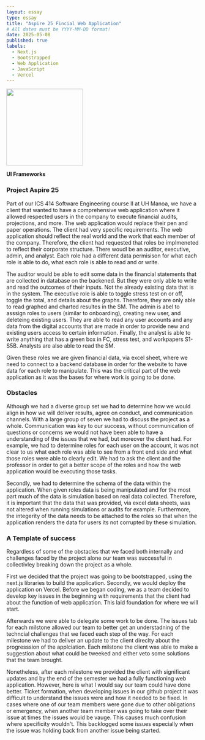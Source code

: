 ```yaml
---
layout: essay
type: essay
title: "Aspire 25 Fincial Web Application"
# All dates must be YYYY-MM-DD format!
date: 2025-05-08
published: true
labels:
  - Next.js
  - Bootstrapped
  - Web Application
  - JavaScript
  - Vercel
---
```


<img width="200px" class="" src="">

**UI Frameworks**

<h3> Project Aspire 25 </h3>

Part of our ICS 414 Software Engineering course II at UH Manoa, we have a client that wanted to have a comprehensive web application where it allowed respected users in the company to execute financial audits, projections, and more. The web application would replace their pen and paper operations. The client had very specific requirements. The web application should reflect the real world and the work that each member of the company. Therefore, the client had requested that roles be implmeneted to reflect their corporate structure. There woudl be an auditor, executive, admin, and analyst. Each role had a different data permisison for what each role is able to do, what each role is able to read and or write.

The auditor would be able to edit some data in the financial statements that are collected in database on the backened. But they were only able to write and read the outcomes of their inputs. Not the already existing data that is in the system. The executive role is able to toggle stress test on or off, toggle the total, and details about the graphs. Therefore, they are only able to read graphed and charted resultes in the SM. The admin is abel to asssign roles to users (similar to onboarding), creating new user, and deleteing existing users. They are able to read any user accounts and any data from the digital accounts that are made in order to provide new and existing users access to certain information. Finally, the analyst is able to write anything that has a green box in FC, stress test, and workpapers S1-S5B. Analysts are also able to read the SM. 

Given these roles we are given financial data, via excel sheet, where we need to connect to a backend database in order for the website to have data for each role to manipulate. This was the critical part of the web application as it was the bases for where work is going to be done. 

<h3>Obstacles</h3>

Although we had a diverse group set we had to determine how we would align in how we will deliver results, agree on conduct, and communication channels. With a large group of seven we had to discuss the project as a whole. Communication was key to our success, without communication of questions or concerns we would not have been able to have a understanding of the issues that we had, but moreover the client had. For example, we had to determine roles for each user on the account, it was not clear to us what each role was able to see from a front end side and what those roles were able to clearly edit. We had to ask the client and the professor in order to get a better scope of the roles and how the web application would be executing those tasks. 

Secondly, we had to determine the schema of the data within the application. When given roles data is being manipulated and for the most part much of the data is simulation based on real data collected. Therefore, it is important that the data that was provided, via excel data sheets, was not altered when running simulations or audits for example. Furthermore, the integerity of the data needs to be attached to the roles so that when the application renders the data for users its not corrupted by these simulation.

<h3>A Template of success</h3>

Regardless of some of the obstacles that we faced both internally and challenges faced by the project alone our team was successful in collectivley breaking down the project as a whole. 

First we decided that the project was going to be bootstrapped, using the next.js libraries to build the application. Secondly, we would deploy the application on Vercel. Before we began coding, we as a team decided to develop key issues in the beginning with requirements that the client had about the function of web application. This laid foundation for where we will start. 

Afterwards we were able to delegate some work to be done. The issues tab for each milstone allowed our team to better get an understadning of the techncial challenges that we faced each step of the way. For each milestone we had to deliver an update to the client direclty about the progresssion of the applciation. Each milstone the client was able to make a suggestion about what could be tweeked and either veto some solutions that the team brought. 

Nonetheless, after each milestone we provided the client with significant updates and by the end of the semester we had a fully functioning web application. However, here is what I would say our team could have done better. Ticket formation, when developing issues in our github project it was difficult to understand the issues were and how it needed to be fixed. In cases where one of our team members were gone due to other obligations or emergency, when another team member was going to take over their issue at times the issues would be vauge. This causes much confusion where specificity wouldn't. This backlogged some issues especially when the issue was holding back from another issue being started. 

